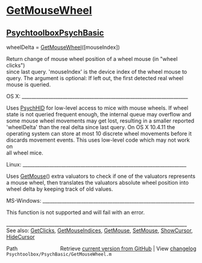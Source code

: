# [GetMouseWheel](GetMouseWheel)
## [Psychtoolbox](Psychtoolbox)[PsychBasic](PsychBasic)

wheelDelta = [GetMouseWheel](GetMouseWheel)([mouseIndex])  
  
Return change of mouse wheel position of a wheel mouse (in "wheel clicks")  
since last query. 'mouseIndex' is the device index of the wheel mouse to  
query. The argument is optional: If left out, the first detected real wheel  
mouse is queried.  
  
OS X: \_\_\_\_\_\_\_\_\_\_\_\_\_\_\_\_\_\_\_\_\_\_\_\_\_\_\_\_\_\_\_\_\_\_\_\_\_\_\_\_\_\_\_\_\_\_\_\_\_\_\_\_\_\_\_\_\_\_\_\_\_\_\_\_\_\_\_\_\_  
  
Uses [PsychHID](PsychHID) for low-level access to mice with mouse wheels. If wheel  
state is not queried frequent enough, the internal queue may overflow and  
some mouse wheel movements may get lost, resulting in a smaller reported  
'wheelDelta' than the real delta since last query. On OS X 10.4.11 the  
operating system can store at most 10 discrete wheel movements before it  
discards movement events. This uses low-level code which may not work on  
all wheel mice.  
  
Linux: \_\_\_\_\_\_\_\_\_\_\_\_\_\_\_\_\_\_\_\_\_\_\_\_\_\_\_\_\_\_\_\_\_\_\_\_\_\_\_\_\_\_\_\_\_\_\_\_\_\_\_\_\_\_\_\_\_\_\_\_\_\_\_\_\_\_\_\_  
  
Uses [GetMouse](GetMouse)() extra valuators to check if one of the valuators represents  
a mouse wheel, then translates the valuators absolute wheel position into  
wheel delta by keeping track of old values.  
  
MS-Windows: \_\_\_\_\_\_\_\_\_\_\_\_\_\_\_\_\_\_\_\_\_\_\_\_\_\_\_\_\_\_\_\_\_\_\_\_\_\_\_\_\_\_\_\_\_\_\_\_\_\_\_\_\_\_\_\_\_\_\_\_\_\_\_  
  
This function is not supported and will fail with an error.  
  
\_\_\_\_\_\_\_\_\_\_\_\_\_\_\_\_\_\_\_\_\_\_\_\_\_\_\_\_\_\_\_\_\_\_\_\_\_\_\_\_\_\_\_\_\_\_\_\_\_\_\_\_\_\_\_\_\_\_\_\_\_\_\_\_\_\_\_\_\_\_\_\_\_\_\_  
See also: [GetClicks](GetClicks), [GetMouseIndices](GetMouseIndices), [GetMouse](GetMouse), [SetMouse](SetMouse), [ShowCursor](ShowCursor),  
[HideCursor](HideCursor)  
  




<div class="code_header" style="text-align:right;">
  <span style="float:left;">Path&nbsp;&nbsp;</span> <span class="counter">Retrieve <a href=
  "https://raw.github.com/Psychtoolbox-3/Psychtoolbox-3/beta/Psychtoolbox/PsychBasic/GetMouseWheel.m">current version from GitHub</a> | View <a href=
  "https://github.com/Psychtoolbox-3/Psychtoolbox-3/commits/beta/Psychtoolbox/PsychBasic/GetMouseWheel.m">changelog</a></span>
</div>
<div class="code">
  <code>Psychtoolbox/PsychBasic/GetMouseWheel.m</code>
</div>

